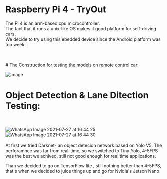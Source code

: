 # Raspberry Pi 4 - TryOut

The Pi 4 is an arm-based cpu microcontroller. <br />
The fact that it runs a unix-like OS makes it good platform for self-driving cars.
<br />
We decide to try using this ebedded device since the Android platform was too week.

<br />
<br />
# The Construction for testing the models on remote control car:
<br />

![image](https://user-images.githubusercontent.com/57401083/120466645-96135d80-c39f-11eb-843f-d1d7b4673d63.png)
<br />
# Object Detection & Lane Ditection Testing:
<br />

![WhatsApp Image 2021-07-27 at 16 44 25](https://user-images.githubusercontent.com/57047863/127165850-76245b4c-9af4-4e48-a631-1c15388d3c2a.jpeg)
<br />
![WhatsApp Image 2021-07-27 at 16 44 30](https://user-images.githubusercontent.com/57047863/127165963-5c32ce41-91a8-4d28-90d3-426b9872af43.jpeg)
<br />
<br />
At first we tried Darknet- an object detecion network based on Yolo V5.
The perforamnce was far from real-time, so we switched to Tiny-Yolo, 4-5FPS was the best we achived, still not good enough for real time applications.

Than we decided to go on TensorFlow lite , still nothing better than 4-5FPS, that's when we decided to juice things up and go for Nvidia's Jetson Nano <br />
